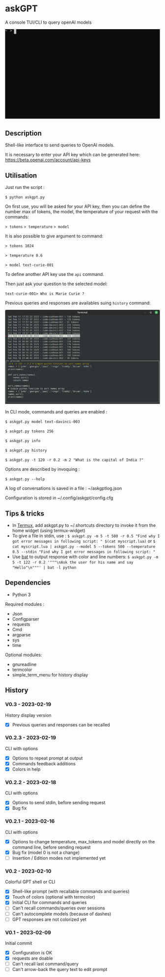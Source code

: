 # askGPT

A console TUI/CLI to query openAI models

![Terminal animation](https://raw.githubusercontent.com/pguimier/askgpt/main/termtosvg_v0.2.2.svg)

## Description

Shell-like interface to send queries to OpenAI models.

It is necessary to enter your API key which can be generated here: https://beta.openai.com/account/api-keys

## Utilisation

Just run the script :

`$ python askgpt.py`

On first use, you will be asked for your API key, then you can define the number max of tokens, the model, the temperature of your request with the commands:

`> tokens`
`> temperature`
`> model`

It is also possible to give argument to command:

`> tokens 1024`

`> temperature 0.6`

`> model text-curie-001`

To define another API key use the `api` command.

Then just ask your question to the selected model:

`text-curie-001> Who is Marie Curie ?`

Previous queries and responses are availables suing `history` command:

![History example](https://raw.githubusercontent.com/pguimier/askgpt/main/askgpt_3.0_history.png)

In CLI mode, commands and queries are enabled :

`$ askgpt.py model text-davinci-003`

`$ askgpt.py tokens 256`

`$ askgpt.py info`

`$ askgpt.py history`

`$ askgpt.py -t 120 -r 0.2 -m 2 "What is the capital of India ?"`

Options are described by invoquing :

`$ askgpt.py --help`


A log of conversations is saved in a file : ~/askgptlog.json

Configuration is stored in ~/.config/askgpt/config.cfg

## Tips & tricks

- In [Termux](https://github.com/termux), add askgpt.py to ~/.shortcuts directory to invoke it from the home widget (using termux-widget)
- To give a file in stdin, use :
	`$ askgpt.py -m 5 -t 500 -r 0.5 "Find why I got error messages in following script: " $(cat myscript.lua)`
	or
	`$ cat myscript.lua | askgpt.py --model 5 --tokens 500 --temperature 0.5 --stdin "Find why I got error messages in following script: "`
- Use [bat](https://github.com/sharkdp/bat) to output response with color and line numbers:
	`$ askgpt.py -m 5 -t 122 -r 0.2 '"""\nAsk the user for his name and say "Hello"\n"""' | bat -l python`

## Dependencies

- Python 3

Required modules :
- Json
- Configparser
- requests
- Cmd
- argparse
- sys
- time

Optional modules:
- gnureadline
- termcolor
- simple_term_menu for history display

## History

### V0.3 - 2023-02-19

History display version

- [x] Previous queries and responses can be recalled

### V0.2.3 - 2023-02-19

CLI with options

- [x] Options to repeat prompt at output
- [x] Commands feedback additions
- [x] Colors in help

### V0.2.2 - 2023-02-18

CLI with options

- [x] Options to send stdin, before sending request
- [x] Bug fix

### V0.2.1 - 2023-02-16

CLI with options

- [x] Options to change temperature, max_tokens and model directly on the command line, before sending request
- [x] Bug fix (model 0 is not a change)
- [ ] Insertion / Edition modes not implemented yet

### V0.2 - 2023-02-10

Colorful GPT shell or CLI

- [x] Shell-like prompt (with recallable commands and queries)
- [x] Touch of colors (optional with termcolor)
- [x] Initial CLI for commands and queries
- [ ] Can't recall commands/queries over sessions
- [ ] Can't autocomplete models (because of dashes)
- [ ] GPT responses are not colorized yet

### V0.1 - 2023-02-09

Initial commit

- [x] Configuration is OK
- [x] requests are doable
- [ ] Can't recall last command/query
- [ ] Can't arrow-back the query text to edit prompt